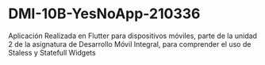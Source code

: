 # DMI-10B-YesNoApp-210336
Aplicación Realizada en Flutter para dispositivos móviles, parte de la unidad 2 de la asignatura de Desarrollo Móvil Integral, para comprender el uso de Staless y Statefull Widgets
